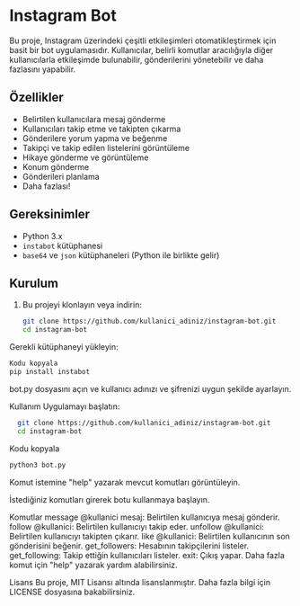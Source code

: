 # Instagram Bot

Bu proje, Instagram üzerindeki çeşitli etkileşimleri otomatikleştirmek için basit bir bot uygulamasıdır. Kullanıcılar, belirli komutlar aracılığıyla diğer kullanıcılarla etkileşimde bulunabilir, gönderilerini yönetebilir ve daha fazlasını yapabilir.

## Özellikler

- Belirtilen kullanıcılara mesaj gönderme
- Kullanıcıları takip etme ve takipten çıkarma
- Gönderilere yorum yapma ve beğenme
- Takipçi ve takip edilen listelerini görüntüleme
- Hikaye gönderme ve görüntüleme
- Konum gönderme
- Gönderileri planlama
- Daha fazlası!

## Gereksinimler

- Python 3.x
- `instabot` kütüphanesi
- `base64` ve `json` kütüphaneleri (Python ile birlikte gelir)

## Kurulum

1. Bu projeyi klonlayın veya indirin:
   ```bash
   git clone https://github.com/kullanici_adiniz/instagram-bot.git
   cd instagram-bot
Gerekli kütüphaneyi yükleyin:

```bash
Kodu kopyala
pip install instabot
```
bot.py dosyasını açın ve kullanıcı adınızı ve şifrenizi uygun şekilde ayarlayın.

Kullanım
Uygulamayı başlatın:

 ```bash
   git clone https://github.com/kullanici_adiniz/instagram-bot.git
   cd instagram-bot
```
Kodu kopyala
```bash
python3 bot.py
```
Komut istemine "help" yazarak mevcut komutları görüntüleyin.

İstediğiniz komutları girerek botu kullanmaya başlayın.

Komutlar
message @kullanici mesaj: Belirtilen kullanıcıya mesaj gönderir.
follow @kullanici: Belirtilen kullanıcıyı takip eder.
unfollow @kullanici: Belirtilen kullanıcıyı takipten çıkarır.
like @kullanici: Belirtilen kullanıcının son gönderisini beğenir.
get_followers: Hesabının takipçilerini listeler.
get_following: Takip ettiğin kullanıcıları listeler.
exit: Çıkış yapar.
Daha fazla komut için "help" yazarak yardım alabilirsiniz.

Lisans
Bu proje, MIT Lisansı altında lisanslanmıştır. Daha fazla bilgi için LICENSE dosyasına bakabilirsiniz.
